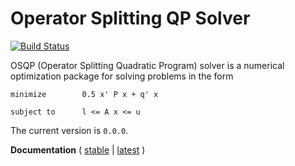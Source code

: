 # Operator Splitting QP Solver

[![Build Status](https://travis-ci.org/oxfordcontrol/osqp.svg?branch=master)](https://travis-ci.org/oxfordcontrol/osqp)

OSQP (Operator Splitting Quadratic Program) solver is a numerical optimization package for solving problems in the form
```
minimize        0.5 x' P x + q' x

subject to      l <= A x <= u
```

The current version is `0.0.0`.

**Documentation** ( [stable](http://osqp.readthedocs.io/en/stable) | [latest](http://osqp.readthedocs.io/en/latest) )
